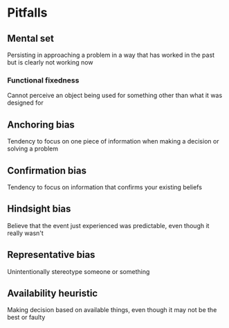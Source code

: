 # Pitfalls

## Mental set

Persisting in approaching a problem in a way that has worked in the past but is clearly not working now

### Functional fixedness

Cannot perceive an object being used for something other than what it was designed for

## Anchoring bias

Tendency to focus on one piece of information when making a decision or solving a problem

## Confirmation bias

Tendency to focus on information that confirms your existing beliefs

## Hindsight bias

Believe that the event just experienced was predictable, even though it really wasn't

## Representative bias

Unintentionally stereotype someone or something

## Availability heuristic

Making decision based on available things, even though it may not be the best or faulty